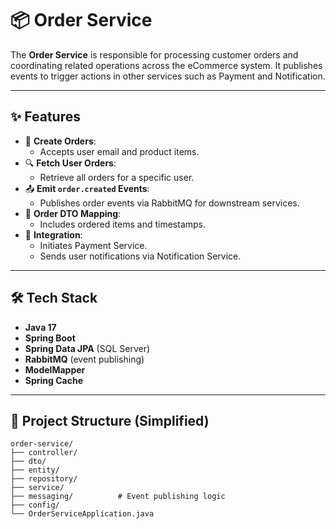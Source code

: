 # 📦 Order Service

The **Order Service** is responsible for processing customer orders and coordinating related operations across the eCommerce system. It publishes events to trigger actions in other services such as Payment and Notification.

---

## ✨ Features

- 📝 **Create Orders**:
  - Accepts user email and product items.
- 🔍 **Fetch User Orders**:
  - Retrieve all orders for a specific user.
- 📤 **Emit `order.created` Events**:
  - Publishes order events via RabbitMQ for downstream services.
- 🧾 **Order DTO Mapping**:
  - Includes ordered items and timestamps.
- 🔗 **Integration**:
  - Initiates Payment Service.
  - Sends user notifications via Notification Service.

---

## 🛠 Tech Stack

- **Java 17**
- **Spring Boot**
- **Spring Data JPA** (SQL Server)
- **RabbitMQ** (event publishing)
- **ModelMapper**
- **Spring Cache**

---

## 📁 Project Structure (Simplified)

```plaintext
order-service/
├── controller/
├── dto/
├── entity/
├── repository/
├── service/
├── messaging/          # Event publishing logic
├── config/
└── OrderServiceApplication.java
